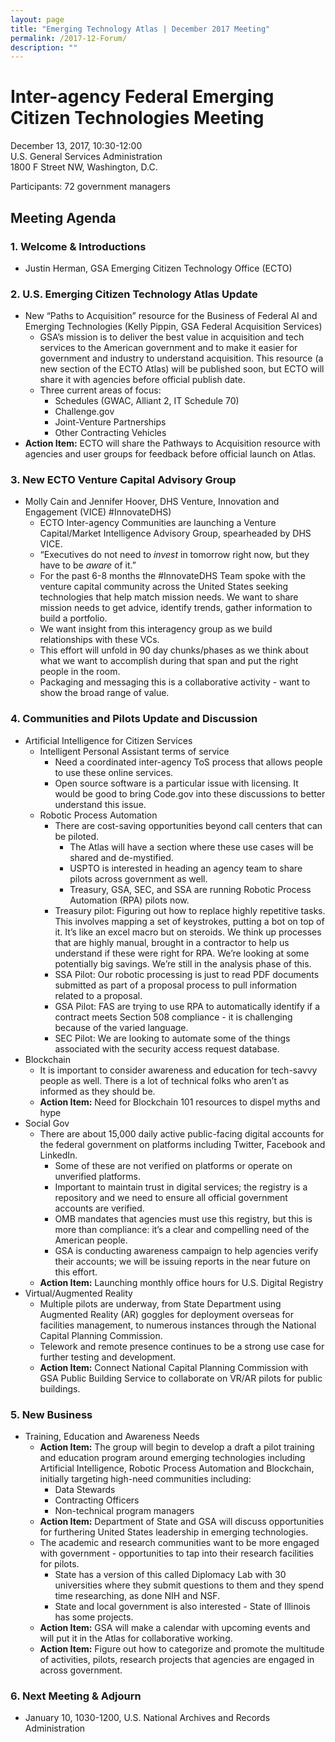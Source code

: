 ```yaml
---
layout: page
title: "Emerging Technology Atlas | December 2017 Meeting"
permalink: /2017-12-Forum/
description: ""
---
```


# Inter-agency Federal Emerging Citizen Technologies Meeting
December 13, 2017, 10:30-12:00 <br>
U.S. General Services Administration <br>
1800 F Street NW, Washington, D.C.

Participants: 72 government managers

## Meeting Agenda
### 1. Welcome & Introductions
* Justin Herman, GSA Emerging Citizen Technology Office (ECTO)
### 2. U.S. Emerging Citizen Technology Atlas Update
* New “Paths to Acquisition” resource for the Business of Federal AI and Emerging Technologies (Kelly Pippin, GSA Federal Acquisition Services)
  * GSA’s mission is to deliver the best value in acquisition and tech services to the American government and to make it easier for government and industry to understand acquisition. This resource (a new section of the ECTO Atlas) will be published soon, but ECTO will share it with agencies before official publish date.
  * Three current areas of focus:
    * Schedules (GWAC, Alliant 2, IT Schedule 70)
    * Challenge.gov
    * Joint-Venture Partnerships
    * Other Contracting Vehicles
* **Action Item:** ECTO will share the Pathways to Acquisition resource with agencies and user groups for feedback before official launch on Atlas.
### 3. New ECTO Venture Capital Advisory Group
* Molly Cain and Jennifer Hoover, DHS Venture, Innovation and Engagement (VICE) #InnovateDHS)
  * ECTO Inter-agency Communities are launching a Venture Capital/Market Intelligence Advisory Group, spearheaded by DHS VICE.
  * “Executives do not need to _invest_ in tomorrow right now, but they have to be _aware_ of it.”
  * For the past 6-8 months the #InnovateDHS Team spoke with the venture capital community across the United States seeking technologies that help match mission needs. We want to share mission needs to get advice, identify trends, gather information to build a portfolio. 
  * We want insight from this interagency group as we build relationships with these VCs. 
  * This effort will unfold in 90 day chunks/phases as we think about what we want to accomplish during that span and put the right people in the room. 
  * Packaging and messaging this is a collaborative activity - want to show the broad range of value.
### 4. Communities and Pilots Update and Discussion
* Artificial Intelligence for Citizen Services
  * Intelligent Personal Assistant terms of service
    * Need a coordinated inter-agency ToS process that allows people to use these online services. 
    * Open source software is a particular issue with licensing. It would be good to bring Code.gov into these discussions to better understand this issue.
  * Robotic Process Automation
    * There are cost-saving opportunities beyond call centers that can be piloted.
      * The Atlas will have a section where these use cases will be shared and de-mystified.
      * USPTO is interested in heading an agency team to share pilots across government as well.
      * Treasury, GSA, SEC, and SSA are running Robotic Process Automation (RPA) pilots now.
    * Treasury pilot: Figuring out how to replace highly repetitive tasks. This involves mapping a set of keystrokes, putting a bot on top of it. It’s like an excel macro but on steroids. We think up processes that are highly manual, brought in a contractor to help us understand if these were right for RPA. We’re looking at some potentially big savings. We’re still in the analysis phase of this.
    * SSA Pilot: Our robotic processing is just to read PDF documents submitted as part of a proposal process to pull information related to a proposal.
    * GSA Pilot: FAS are trying to use RPA to automatically identify if a contract meets Section 508 compliance - it is challenging because of the varied language.
    * SEC Pilot: We are looking to automate some of the things associated with the security access request database.
* Blockchain
  * It is important to consider awareness and education for tech-savvy people as well. There is a lot of technical folks who aren’t as informed as they should be.
  * **Action Item:** Need for Blockchain 101 resources to dispel myths and hype
* Social Gov
  * There are about 15,000 daily active public-facing digital accounts for the federal government on platforms including Twitter, Facebook and LinkedIn. 
    * Some of these are not verified on platforms or operate on unverified platforms.
    * Important to maintain trust in digital services; the registry is a repository and we need to ensure all official government accounts are verified.
    * OMB mandates that agencies must use this registry, but this is more than compliance: it’s a clear and compelling need of the American people. 
    * GSA is conducting awareness campaign to help agencies verify their accounts; we will be issuing reports in the near future on this effort.
  * **Action Item:** Launching monthly office hours for U.S. Digital Registry
* Virtual/Augmented Reality
  * Multiple pilots are underway, from State Department using Augmented Reality (AR) goggles for deployment overseas for facilities management, to numerous instances through the National Capital Planning Commission. 
  * Telework and remote presence continues to be a strong use case for further testing and development. 
  * **Action Item:** Connect National Capital Planning Commission with GSA Public Building Service to collaborate on VR/AR pilots for public buildings. 
### 5. New Business
* Training, Education and Awareness Needs
  * **Action Item:** The group will begin to develop a draft a pilot training and education program around emerging technologies including Artificial Intelligence, Robotic Process Automation and Blockchain, initially targeting high-need communities including:
    * Data Stewards
    * Contracting Officers
    * Non-technical program managers
  * **Action Item:** Department of State and GSA will discuss opportunities for furthering United States leadership in emerging technologies. 
  * The academic and research communities want to be more engaged with government - opportunities to tap into their research facilities for pilots.
    * State has a version of this called Diplomacy Lab with 30 universities where they submit questions to them and they spend time researching, as done NIH and NSF.
    * State and local government is also interested - State of Illinois has some projects. 
  * **Action Item:** GSA will make a calendar with upcoming events and will put it in the Atlas for collaborative working.
  * **Action Item:** Figure out how to categorize and promote the multitude of activities, pilots, research projects that agencies are engaged in across government.
### 6. Next Meeting & Adjourn
* January 10, 1030-1200, U.S. National Archives and Records Administration
